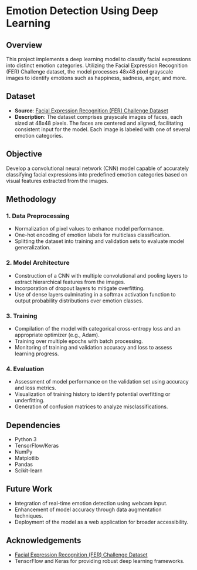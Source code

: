 # **Emotion Detection Using Deep Learning**

## **Overview**

This project implements a deep learning model to classify facial expressions into distinct emotion categories. Utilizing the Facial Expression Recognition (FER) Challenge dataset, the model processes 48x48 pixel grayscale images to identify emotions such as happiness, sadness, anger, and more.

## **Dataset**

* **Source**: [Facial Expression Recognition (FER) Challenge Dataset](https://www.kaggle.com/datasets/ashishpatel26/facial-expression-recognitionferchallenge)  
* **Description**: The dataset comprises grayscale images of faces, each sized at 48x48 pixels. The faces are centered and aligned, facilitating consistent input for the model. Each image is labeled with one of several emotion categories.

## **Objective**

Develop a convolutional neural network (CNN) model capable of accurately classifying facial expressions into predefined emotion categories based on visual features extracted from the images.

## **Methodology**

### **1\. Data Preprocessing**

* Normalization of pixel values to enhance model performance.  
* One-hot encoding of emotion labels for multiclass classification.  
* Splitting the dataset into training and validation sets to evaluate model generalization.

### **2\. Model Architecture**

* Construction of a CNN with multiple convolutional and pooling layers to extract hierarchical features from the images.  
* Incorporation of dropout layers to mitigate overfitting.  
* Use of dense layers culminating in a softmax activation function to output probability distributions over emotion classes.

### **3\. Training**

* Compilation of the model with categorical cross-entropy loss and an appropriate optimizer (e.g., Adam).  
* Training over multiple epochs with batch processing.  
* Monitoring of training and validation accuracy and loss to assess learning progress.

### **4\. Evaluation**

* Assessment of model performance on the validation set using accuracy and loss metrics.  
* Visualization of training history to identify potential overfitting or underfitting.  
* Generation of confusion matrices to analyze misclassifications.

## **Dependencies**

* Python 3  
* TensorFlow/Keras  
* NumPy  
* Matplotlib  
* Pandas  
* Scikit-learn

## **Future Work**

* Integration of real-time emotion detection using webcam input.  
* Enhancement of model accuracy through data augmentation techniques.  
* Deployment of the model as a web application for broader accessibility.

## **Acknowledgements**

* [Facial Expression Recognition (FER) Challenge Dataset](https://www.kaggle.com/datasets/ashishpatel26/facial-expression-recognitionferchallenge)  
* TensorFlow and Keras for providing robust deep learning frameworks.